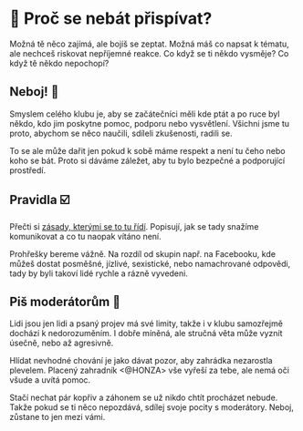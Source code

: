 # 💛 Proč se nebát přispívat?

Možná tě něco zajímá, ale bojíš se zeptat. Možná máš co napsat k tématu, ale nechceš riskovat nepříjemné reakce. Co když se ti někdo vysměje? Co když tě někdo nepochopí?

## Neboj! 🫶

Smyslem celého klubu je, aby se začátečníci měli kde ptát a po ruce byl někdo, kdo jim poskytne pomoc, podporu nebo vysvětlení. Všichni jsme tu proto, abychom se něco naučili, sdíleli zkušenosti, radili se.

To se ale může dařit jen pokud k sobě máme respekt a není tu čeho nebo koho se bát. Proto si dáváme záležet, aby tu bylo bezpečné a podporující prostředí.

## Pravidla ☑️

Přečti si [zásady, kterými se to tu řídí](https://junior.guru/coc/). Popisují, jak se tady snažíme komunikovat a co tu naopak vítáno není.

Prohřešky bereme vážně. Na rozdíl od skupin např. na Facebooku, kde můžeš dostat posměšné, jízlivé, sexistické, nebo namachrované odpovědi, tady by byli takoví lidé rychle a rázně vyvedeni.

## Piš moderátorům 👮

Lidi jsou jen lidi a psaný projev má své limity, takže i v klubu samozřejmě dochází k nedorozuměním. I dobře míněná, ale stručná věta může vyznít úsečně, nebo až agresivně.

Hlídat nevhodné chování je jako dávat pozor, aby zahrádka nezarostla plevelem. Placený zahradník <@HONZA> vše vyřeší za tebe, ale nemá oči všude a uvítá pomoc.

Stačí nechat pár kopřiv a záhonem se už nikdo chtít procházet nebude. Takže pokud se ti něco nepozdává, sdílej svoje pocity s moderátory. Neboj, zůstane to jen mezi vámi.
